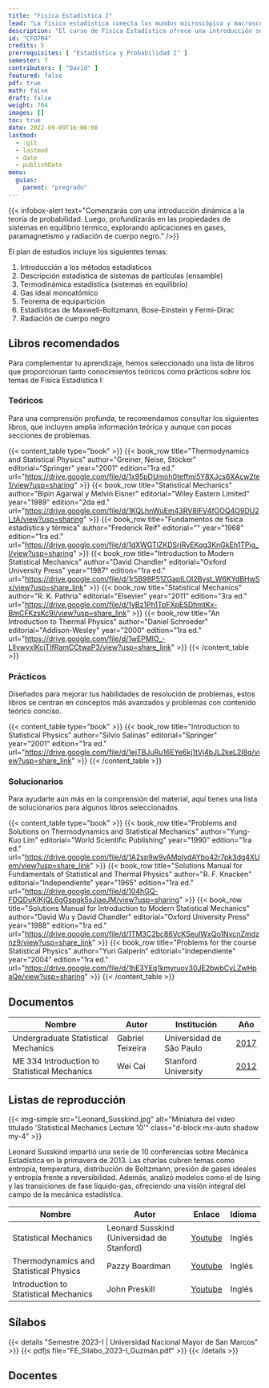 ```yaml
---
title: "Física Estadística I"
lead: "La física estadística conecta los mundos microscópico y macroscópico, mediante la extracción de propiedades macroscópicas a partir de interacciones microscópicas fundamentales."
description: "El curso de Física Estadística ofrece una introducción sólida a conceptos clave como variables aleatorias discretas, cadenas de Markov y formalismo de Gibbs, proporcionando una base sólida en mecánica estadística, una teoría con aplicaciones en diversas áreas de la ciencia, desde cosmología y física de partículas hasta biología y economía."
id: "CFO704"
credits: 5
prerrequisites: [ "Estadística y Probabilidad I" ]
semester: 7
contributors: [ "David" ]
featured: false
pdf: true
math: false
draft: false
weight: 704
images: []
toc: true
date: 2022-09-09T16:00:00
lastmod:
  - :git
  - lastmod
  - date
  - publishDate
menu:
  guias:
    parent: "pregrado"
---
```


{{< infobox-alert text="Comenzarás con una introducción dinámica a la teoría de probabilidad. Luego, profundizarás en las propiedades de sistemas en equilibrio térmico, explorando aplicaciones en gases, paramagnetismo y radiación de cuerpo negro." />}}

El plan de estudios incluye los siguientes temas:

1. Introducción a los métodos estadísticos
2. Descripción estadística de sistemas de partículas (ensamble)
3. Termodinámica estadística (sistemas en equilibrio)
4. Gas ideal monoatómico
5. Teorema de equipartición
6. Estadísticas de Maxwell-Boltzmann, Bose-Einstein y Fermi-Dirac
7. Radiación de cuerpo negro

## Libros recomendados

Para complementar tu aprendizaje, hemos seleccionado una lista de libros que proporcionan tanto conocimientos teóricos como prácticos sobre los temas de Física Estadística I:

### Teóricos

Para una comprensión profunda, te recomendamos consultar los siguientes libros, que incluyen amplia información teórica y aunque con pocas secciones de problemas.

{{< content_table type="book" >}}
  {{< book_row title="Thermodynamics and Statistical Physics" author="Greiner, Neise, Stöcker" editorial="Springer" year="2001" edition="1ra ed." url="https://drive.google.com/file/d/1x95pDUmoh0teffmi5Y8XJcs6XAcw2te1/view?usp=sharing" >}}
  {{< book_row title="Statistical Mechanics" author="Bipin Agarwal y Melvin Eisner" editorial="Wiley Eastern Limited" year="1989" edition="2da ed." url="https://drive.google.com/file/d/1KQLhnWuEm43RV8lFV4fOOQ4O9DU2l_tA/view?usp=sharing" >}}
  {{< book_row title="Fundamentos de física estadística y térmica" author="Frederick Reif" editorial="" year="1968" edition="1ra ed." url="https://drive.google.com/file/d/1dXWGTlZKDSrjRyEKqg3KnGkEh1TPiq_I/view?usp=sharing" >}}
  {{< book_row title="Introduction to Modern Statistical Mechanics" author="David Chandler" editorial="Oxford University Press" year="1987" edition="1ra ed." url="https://drive.google.com/file/d/1r5B98P51ZGapILOI2Byst_W6KYdBHwSx/view?usp=share_link" >}}
  {{< book_row title="Statistical Mechanics" author="R. K. Pathria" editorial="Elsevier" year="2011" edition="3ra ed." url="https://drive.google.com/file/d/1yBz1Ph1TpFXpESDhmtKx-BmCFKzsKc9I/view?usp=share_link" >}}
  {{< book_row title="An Introduction to Thermal Physics" author="Daniel Schroeder" editorial="Addison-Wesley" year="2000" edition="1ra ed." url="https://drive.google.com/file/d/1wEPMlO_-LlIywyxlKcjTIfRamCCtwaP3/view?usp=share_link" >}}
{{< /content_table >}}

### Prácticos

Diseñados para mejorar tus habilidades de resolución de problemas, estos libros se centran en conceptos más avanzados y problemas con contenido teórico conciso.

{{< content_table type="book" >}}
  {{< book_row title="Introduction to Statistical Physics" author="Silvio Salinas" editorial="Springer" year="2001" edition="1ra ed." url="https://drive.google.com/file/d/1ejTBJuRu16EYe6kj1tVj4bJL2keL2I8q/view?usp=share_link" >}}
{{< /content_table >}}

### Solucionarios

Para ayudarte aún más en la comprensión del material, aquí tienes una lista de solucionarios para algunos libros seleccionados.

{{< content_table type="book" >}}
  {{< book_row title="Problems and Solutions on Thermodynamics and Statistical Mechanics" author="Yung-Kuo Lim" editorial="World Scientific Publishing" year="1990" edition="1ra ed." url="https://drive.google.com/file/d/1A2sp9w9vAMpIydAYbo42r7pk3dg4XUem/view?usp=share_link" >}}
  {{< book_row title="Solutions Manual for Fundamentals of Statistical and Thermal Physics" author="R. F. Knacken" editorial="Independiente" year="1965" edition="1ra ed." url="https://drive.google.com/file/d/104hGQ-FDQDuKIKjQL6gGspgk5sJiaeJM/view?usp=sharing" >}}
  {{< book_row title="Solutions Manual for Introduction to Modern Statistical Mechanics" author="David Wu y David Chandler" editorial="Oxford University Press" year="1988" edition="1ra ed." url="https://drive.google.com/file/d/1TM3C2bc86VcKSeuIWxQo1NvcnZmdznz9/view?usp=share_link" >}}
  {{< book_row title="Problems for the course Statistical Physics" author="Yuri Galperin" editorial="Independiente" year="2004" edition="1ra ed." url="https://drive.google.com/file/d/1hE3YEq1kmyruov30JE2bwbCyLZwHpaQe/view?usp=sharing" >}}
{{< /content_table >}}

## Documentos

| Nombre | Autor | Institución | Año |
| ------ | ----- | ----------- | --- |
| Undergraduate Statistical Mechanics | Gabriel Teixeira | Universidad de São Paulo​ | [2017](http://www.fmt.if.usp.br/~gtlandi/lecture-notes/stat-mech.html) |
| ME 334 Introduction to Statistical Mechanics | Wei Cai | Stanford University​ | [2012](http://micro.stanford.edu/~caiwei/me334/ME346A_Lecture_Notes_Win2012.pdf) |

## Listas de reproducción

{{< img-simple src="Leonard_Susskind.jpg" alt="Miniatura del video titulado 'Statistical Mechanics Lecture 10'" class="d-block mx-auto shadow my-4" >}}

Leonard Susskind impartió una serie de 10 conferencias sobre Mecánica Estadística en la primavera de 2013. Las charlas cubren temas como entropía, temperatura, distribución de Boltzmann, presión de gases ideales y entropía frente a reversibilidad. Además, analizó modelos como el de Ising y las transiciones de fase líquido-gas, ofreciendo una visión integral del campo de la mecánica estadística.

| Nombre | Autor | Enlace | Idioma |
| ------ | ----- | ------ | ------ |
| Statistical Mechanics | Leonard Susskind (Universidad de Stanford) | [Youtube](https://www.youtube.com/playlist?list=PLpi18tMShZSAQFNTb8Ji7EgCFP9lXbkOe) | Inglés |
| Thermodynamics and Statistical Physics | Pazzy Boardman | [Youtube](https://www.youtube.com/playlist?list=PLVjZPwRzdu40ZWkRxvwjan9ZyIbVexzOK) | Inglés |
| Introduction to Statistical Mechanics | John Preskill | [Youtube](https://www.youtube.com/playlist?list=PL0ojjrEqIyPzgJUUW76koGcSCy6OGtDRI) | Inglés |

## Sílabos

{{< details "Semestre 2023-I | Universidad Nacional Mayor de San Marcos" >}}
{{< pdfjs file="FE_Sílabo_2023-I_Guzmán.pdf" >}}
{{< /details >}}

## Docentes
